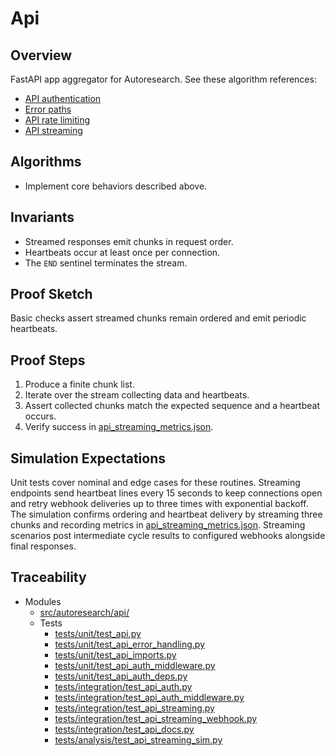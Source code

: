# Api

## Overview

FastAPI app aggregator for Autoresearch. See these algorithm references:
- [API authentication](../algorithms/api_authentication.md)
- [Error paths](../algorithms/api_auth_error_paths.md)
- [API rate limiting](../algorithms/api_rate_limiting.md)
- [API streaming](../algorithms/api_streaming.md)

## Algorithms

- Implement core behaviors described above.

## Invariants

- Streamed responses emit chunks in request order.
- Heartbeats occur at least once per connection.
- The ``END`` sentinel terminates the stream.

## Proof Sketch

Basic checks assert streamed chunks remain ordered and emit periodic
heartbeats.

## Proof Steps

1. Produce a finite chunk list.
2. Iterate over the stream collecting data and heartbeats.
3. Assert collected chunks match the expected sequence and a heartbeat occurs.
4. Verify success in [api_streaming_metrics.json][r1].

## Simulation Expectations

Unit tests cover nominal and edge cases for these routines. Streaming endpoints
send heartbeat lines every 15 seconds to keep connections open and retry
webhook deliveries up to three times with exponential backoff. The simulation
confirms ordering and heartbeat delivery by streaming three chunks and recording
metrics in [api_streaming_metrics.json][r1]. Streaming scenarios post
intermediate cycle results to configured webhooks alongside final responses.

## Traceability


- Modules
  - [src/autoresearch/api/][m1]
  - Tests
    - [tests/unit/test_api.py][t1]
    - [tests/unit/test_api_error_handling.py][t2]
    - [tests/unit/test_api_imports.py][t3]
    - [tests/unit/test_api_auth_middleware.py][t4]
    - [tests/unit/test_api_auth_deps.py][t5]
    - [tests/integration/test_api_auth.py][t6]
    - [tests/integration/test_api_auth_middleware.py][t7]
    - [tests/integration/test_api_streaming.py][t8]
    - [tests/integration/test_api_streaming_webhook.py][t10]
    - [tests/integration/test_api_docs.py][t9]
    - [tests/analysis/test_api_streaming_sim.py][t11]

[m1]: ../../src/autoresearch/api/
[t1]: ../../tests/unit/test_api.py
[t2]: ../../tests/unit/test_api_error_handling.py
[t3]: ../../tests/unit/test_api_imports.py
[t4]: ../../tests/unit/test_api_auth_middleware.py
[t5]: ../../tests/unit/test_api_auth_deps.py
[t6]: ../../tests/integration/test_api_auth.py
[t7]: ../../tests/integration/test_api_auth_middleware.py
[t8]: ../../tests/integration/test_api_streaming.py
[t10]: ../../tests/integration/test_api_streaming_webhook.py
[t9]: ../../tests/integration/test_api_docs.py
[t11]: ../../tests/analysis/test_api_streaming_sim.py
[r1]: ../../tests/analysis/api_streaming_metrics.json
